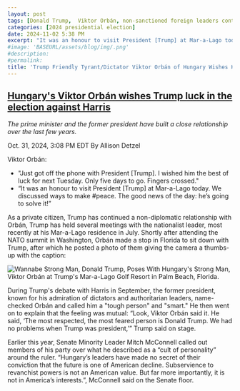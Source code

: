 ```yaml
---
layout: post
tags: [Donald Trump,  Viktor Orbán, non-sanctioned foreign leaders contact]
categories: [2024 presidential election]
date: 2024-11-02 5:38 PM
excerpt: "It was an honour to visit President [Trump] at Mar-a-Lago today. We discussed ways to make #peace. The good news of the day: he’s going to solve it! – Viktor Orbán, Hungary's dictator"
#image: 'BASEURL/assets/blog/img/.png'
#description:
#permalink:
title: 'Trump Friendly Tyrant/Dictator Viktor Orbán of Hungary Wishes Him "Good Luck" in Election. Wants to Play More Golf at Mar-a-Lago'
---
```



## [Hungary's Viktor Orbán wishes Trump luck in the election against Harris](https://www.msnbc.com/top-stories/latest/authoritarian-viktor-orban-pal-trump-election-rcna178264)

*The prime minister and the former president have built a close relationship over the last few years.*

Oct. 31, 2024, 3:08 PM EDT
By Allison Detzel

Viktor Orbán:

- "Just got off the phone with President [Trump]. I wished him the best of luck for next Tuesday. Only five days to go. Fingers crossed."
- “It was an honour to visit President [Trump] at Mar-a-Lago today. We discussed ways to make #peace. The good news of the day: he’s going to solve it!”

As a private citizen, Trump has continued a non-diplomatic relationship with Orbán, Trump has held several meetings with the nationalist leader, most recently at his Mar-a-Lago residence in July. Shortly after attending the NATO summit in Washington, Orbán made a stop in Florida to sit down with Trump, after which he posted a photo of them giving the camera a thumbs-up with the caption:

![Wannabe Strong Man, Donald Trump, Poses With Hungary's Strong Man, Viktor Orbán at Trump's Mar-a-Lago Golf Resort in Palm Beach, Florida.](https://ralphhightower.github.io/blog/img/GSP9xuHWcAA2UZD.jpeg)

During Trump's debate with Harris in September, the former president, known for his admiration of dictators and authoritarian leaders, name-checked Orbán and called him a "tough person" and "smart." He then went on to explain that the feeling was mutual: “Look, Viktor Orbán said it. He said, ‘The most respected, the most feared person is Donald Trump. We had no problems when Trump was president,’” Trump said on stage.

Earlier this year, Senate Minority Leader Mitch McConnell called out members of his party over what he described as a “cult of personality” around the ruler. “Hungary’s leaders have made no secret of their conviction that the future is one of American decline. Subservience to revanchist powers is not an American value. But far more importantly, it is not in America’s interests.”, McConnell said on the Senate floor.
